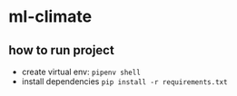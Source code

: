 # ml-climate
## how to run project
- create virtual env: `pipenv shell`
- install dependencies `pip install -r requirements.txt`